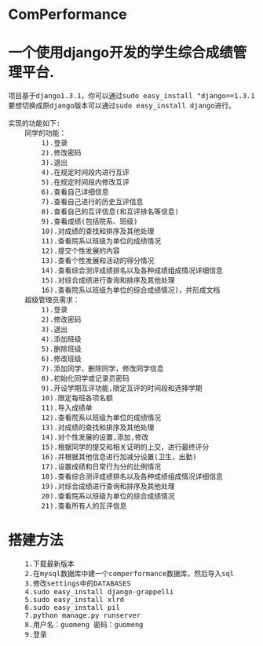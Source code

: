 ComPerformance<br>
==============

一个使用django开发的学生综合成绩管理平台.
=========================================

<pre>
项目基于django1.3.1，你可以通过sudo easy_install "django==1.3.1"安装；
要想切换成原django版本可以通过sudo easy_install django进行。

实现的功能如下:
    同学的功能：
        1).登录
        2).修改密码
        3).退出
        4).在规定时间段内进行互评
        5).在规定时间段内修改互评
        6).查看自己详细信息
        7).查看自己进行的历史互评信息
        8).查看自己的互评信息(和互评排名等信息)
        9).查看成绩(包括院系、班级)
        10).对成绩的查找和排序及其他处理
        11).查看院系以班级为单位的成绩情况
        12).提交个性发展的内容
        13).查看个性发展和活动的得分情况
        14).查看综合测评成绩排名以及各种成绩组成情况详细信息
        15).对综合成绩进行查询和排序及其他处理
        16).查看院系以班级为单位的综合成绩情况)，并形成文档
    超级管理员需求：
        1).登录
        2).修改密码
        3).退出
        4).添加班级
        5).删除班级
        6).修改班级
        7).添加同学，删除同学，修改同学信息
        8).初始化同学或记录员密码
        9).开设学期互评功能,限定互评的时间段和选择学期
        10).限定每班各项名额
        11).导入成绩单
        12).查看院系以班级为单位的成绩情况
        13).对成绩的查找和排序及其他处理
        14).对个性发展的设置,添加,修改
        15).根据同学的提交和相关证明的上交，进行最终评分
        16).并根据其他信息进行加减分设置(卫生，出勤)
        17).设置成绩和日常行为分的比例情况
        18).查看综合测评成绩排名以及各种成绩组成情况详细信息
        19).对综合成绩进行查询和排序及其他处理
        20).查看院系以班级为单位的综合成绩情况
        21).查看所有人的互评信息
</pre>
<h1>
搭建方法
</h1>
<pre>
    1.下载最新版本 
    2.在mysql数据库中建一个comperformance数据库，然后导入sql 
    3.修改settings中的DATABASES 
    4.sudo easy_install django-grappelli 
    5.sudo easy_install xlrd 
    6.sudo easy_install pil
    7.python manage.py runserver 
    8.用户名：guomeng 密码：guomeng 
    9.登录
</pre>
